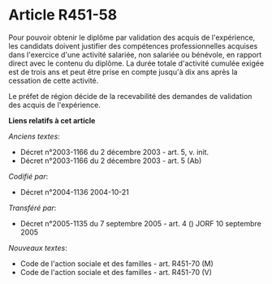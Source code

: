 # Article R451-58

Pour pouvoir obtenir le diplôme par validation des acquis de l'expérience, les candidats doivent justifier des compétences
professionnelles acquises dans l'exercice d'une activité salariée, non salariée ou bénévole, en rapport direct avec le
contenu du diplôme. La durée totale d'activité cumulée exigée est de trois ans et peut être prise en compte jusqu'à dix ans
après la cessation de cette activité.

Le préfet de région décide de la recevabilité des demandes de validation des acquis de l'expérience.

**Liens relatifs à cet article**

_Anciens textes_:

  - Décret n°2003-1166 du 2 décembre 2003 - art. 5, v. init.
  - Décret n°2003-1166 du 2 décembre 2003 - art. 5 (Ab)

_Codifié par_:

  - Décret n°2004-1136 2004-10-21

_Transféré par_:

  - Décret n°2005-1135 du 7 septembre 2005 - art. 4 () JORF 10 septembre 2005

_Nouveaux textes_:

  - Code de l'action sociale et des familles - art. R451-70 (M)
  - Code de l'action sociale et des familles - art. R451-70 (V)
